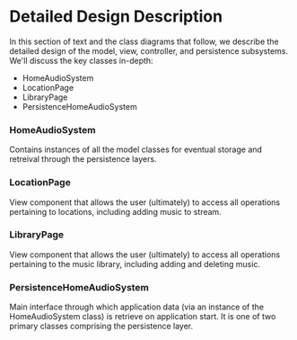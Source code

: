 # Detailed Design Description

In this section of text and the class diagrams that follow, we describe the detailed design of the model, view, controller, and persistence subsystems. We'll discuss the key classes in-depth:
- HomeAudioSystem
- LocationPage
- LibraryPage
- PersistenceHomeAudioSystem

### HomeAudioSystem
Contains instances of all the model classes for eventual storage and retreival through the persistence layers.

### LocationPage
View component that allows the user (ultimately) to access all operations pertaining to locations, including adding music to stream.

### LibraryPage
View component that allows the user (ultimately) to access all operations pertaining to the music library, including adding and deleting music.

### PersistenceHomeAudioSystem
Main interface through which application data (via an instance of the HomeAudioSystem class) is retrieve on application start. It is one of two primary classes comprising the persistence layer.
